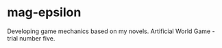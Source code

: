 # mag-epsilon
Developing game mechanics based on my novels. Artificial World Game - trial number five.
